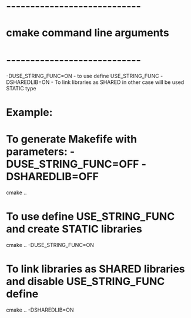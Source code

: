 # ----------------------------
# cmake command line arguments
# ----------------------------

-DUSE_STRING_FUNC=ON - to use define USE_STRING_FUNC
-DSHAREDLIB=ON  - To link libraries as SHARED in other case will be used STATIC type

# Example:
  # To generate Makefife with parameters: -DUSE_STRING_FUNC=OFF -DSHAREDLIB=OFF
  cmake ..    

  # To use define USE_STRING_FUNC and create STATIC libraries
  cmake .. -DUSE_STRING_FUNC=ON

  # To link libraries as SHARED libraries and disable USE_STRING_FUNC define
  cmake .. -DSHAREDLIB=ON
